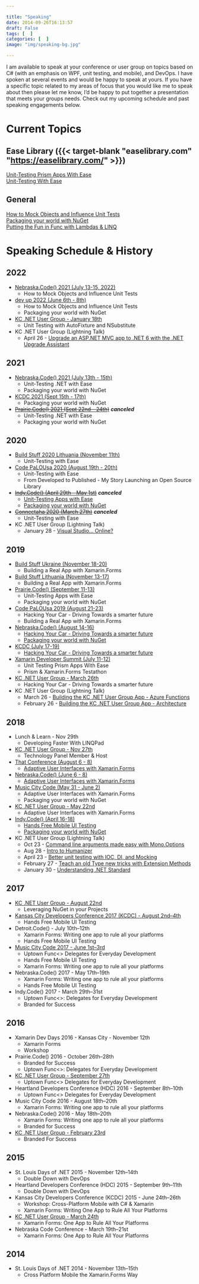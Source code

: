 ```yaml
---

title: "Speaking"
date: 2014-09-26T16:13:57
draft: False
tags: [  ]
categories: [  ]
image: "img/speaking-bg.jpg"

---
```


I am available to speak at your conference or user group on topics based on C# (with an emphasis on WPF, unit testing, and  mobile), and DevOps. I have spoken at several events and would be happy to speak at yours. If you have a specific topic related to my areas of focus that you would like me to speak about then please let me know, I’d be happy to put together a presentation that meets your groups needs. Check out my upcoming schedule and past speaking engagements below.

# Current Topics

## Ease Library ({{< target-blank "easelibrary.com" "https://easelibrary.com/" >}})
[Unit-Testing Prism Apps With Ease](unit-testing-prism-apps-with-ease)  
[Unit-Testing With Ease](unit-testing-with-ease)  

<!-- ## Xamarin -->
<!-- [Building a Real App with Xamarin.Forms](building-a-real-app-with-xamarin-forms)   -->
<!-- [Hands Free Mobile UI Testing](hands-free-mobile-ui-testing)   -->
<!-- [Creating Reusable Packages for Mobile Development with Xamarin and NuGet](reusable-packages-mobile-development-xamarin-nuget)   -->
<!-- [Adaptive User Interfaces with Xamarin Forms](adaptive-ui-with-xamarin-forms)  -->

## General
[How to Mock Objects and Influence Unit Tests](how-to-mock-objects-and-influence-unit-tests)  
[Packaging your world with NuGet](packaging-your-world-with-nuget)  
[Putting the Fun in Func with Lambdas & LINQ](putting-the-fun-in-func-with-lambdas-and-linq)  
<!-- [Hacking Your Car - Driving Towards a smarter future](hacking-your-car)  -->

# Speaking Schedule & History

## 2022

* [Nebraska.Code() 2021 (July 13-15, 2022)](https://nebraskacode.amegala.com/)
  * How to Mock Objects and Influence Unit Tests
* [dev up 2022 (June 6th - 8th)](https://devupconf.org/)
  * How to Mock Objects and Influence Unit Tests
  * Packaging your world with NuGet
* [KC .NET User Group - January 18th](https://www.meetup.com/KC-NET-User-Group/events/283199549/)
  * Unit Testing with AutoFixture and NSubstitute
* KC .NET User Group (Lightning Talk)
  * April 26 - [Upgrade an ASP.NET MVC app to .NET 6 with the .NET Upgrade Assistant](https://www.meetup.com/KC-NET-User-Group/events/285300026/)

## 2021

* [Nebraska.Code() 2021 (July 13th - 15th)](https://nebraskacode.amegala.com/)
  * Unit-Testing .NET with Ease
  * Packaging your world with NuGet
* [KCDC 2021 (Sept 15th - 17th)](https://www.kcdc.info/)
  * Packaging your world with NuGet
* ~~[Prairie.Code() 2021 (Sept 22nd - 24th)](https://prairiecode.amegala.com/)~~ **_canceled_**
  * Unit-Testing .NET with Ease
  * Packaging your world with NuGet

## 2020

* [Build Stuff 2020 Lithuania (November 11th)](https://www.buildstuff.events/)
  * Unit-Testing with Ease
* [Code PaLOUsa 2020 (August 19th - 20th)](http://www.codepalousa.com/)
  * Unit-Testing with Ease
  * From Developed to Published - My Story Launching an Open Source Library
* ~~[Indy.Code() (April 29th - May 1st)](https://indycode.amegala.com/Speakers/695)~~ **_canceled_**
  * [Unit-Testing Apps with Ease](https://indycode.amegala.com/Sessions/1068)
  * [Packaging your world with NuGet](https://indycode.amegala.com/Sessions/1067)
* ~~[Connectaha 2020 (March 27th)](https://connectaha.com)~~ **_canceled_**
  * Unit-Testing with Ease
* KC .NET User Group (Lightning Talk)
  * January 28 - [Visual Studio... Online?](https://www.meetup.com/KC-NET-User-Group/events/267815886/)

## 2019

* [Build Stuff Ukraine (November 18-20)](https://www.ukraine.buildstuff.events/)
  * Building a Real App with Xamarin.Forms
* [Build Stuff Lithuania (November 13-17)](https://www.buildstuff.lt/)
  * Building a Real App with Xamarin.Forms
* [Prairie.Code() (September 11-13)](https://PrairieCode.amegala.com/)
  * Unit-Testing Apps with Ease
  * Packaging your world with NuGet
* [Code PaLOUsa 2019 (August 21-23)](http://www.codepalousa.com/)
  * Hacking Your Car - Driving Towards a smarter future
  * Building a Real App with Xamarin.Forms
* [Nebraska.Code() (August 14-16)](https://nebraskacode.amegala.com/)
  * [Hacking Your Car - Driving Towards a smarter future](https://nebraskacode.amegala.com/Sessions/881)
  * [Packaging your world with NuGet](https://nebraskacode.amegala.com/Sessions/882)
* [KCDC (July 17-19)](https://www.kcdc.info/speaker/spk-67d4621e-71f3-44ec-b9c9-b182e1cf278a)
  * [Hacking Your Car - Driving Towards a smarter future](https://www.kcdc.info/session/ses-85238)
* [Xamarin Developer Summit (July 11-12)](https://xamarindevelopersummit.com/)
  * Unit Testing Prism Apps With Ease
  * Prism & Xamarin.Forms Testathon
* [KC .NET User Group - March 26th](https://www.meetup.com/KC-NET-User-Group/events/259480832/)
  * Hacking Your Car - Driving Towards a smarter future
* KC .NET User Group (Lightning Talk)
  * March 26 - [Building the KC .NET User Group App - Azure Functions](https://www.meetup.com/KC-NET-User-Group/events/259480832/)
  * February 26 - [Building the KC .NET User Group App - Architecture](https://www.meetup.com/KC-NET-User-Group/events/259480832/)

## 2018

* Lunch & Learn - Nov 29th
  * Developing Faster With LINQPad
* [KC .NET User Group - Nov 27th](https://www.meetup.com/KC-NET-User-Group/events/256217760/)
  * Technology Panel Member & Host
* [That Conference (August 6 - 8)](https://www.thatconference.com/Speakers/Speaker/duanenewman)
  * [Adaptive User Interfaces with Xamarin.Forms](https://www.thatconference.com/Sessions/Session/12272)
* [Nebraska.Code() (June 6 - 8)](https://nebraskacode.amegala.com)
  * [Adaptive User Interfaces with Xamarin.Forms](https://nebraskacode.amegala.com/Sessions/719)
* [Music City Code (May 31 - June 2)](http://www.musiccitytech.com/speakers/sessions/)
  * Adaptive User Interfaces with Xamarin.Forms
  * Packaging your world with NuGet
* [KC .NET User Group - May 22nd](https://www.meetup.com/KC-NET-User-Group/events/249039531/)
  * Adaptive User Interfaces with Xamarin.Forms
* [Indy.Code() (April 16-18)](https://indycode.amegala.com/)
  * [Hands Free Mobile UI Testing](https://indycode.amegala.com/Sessions/605)
  * [Packaging your world with NuGet](https://indycode.amegala.com/Sessions/593)
* KC .NET User Group (Lightning Talk)
  * Oct 23 - [Command line arguments made easy with Mono.Options](https://www.meetup.com/KC-NET-User-Group/events/249039663/)
  * Aug 28 - [Intro to Humanizer](https://www.meetup.com/KC-NET-User-Group/events/249039637/)
  * April 23 - [Better unit testing with IOC, DI, and Mocking](https://www.meetup.com/KC-NET-User-Group/events/249039263/)
  * February 27 - [Teach an old Type new tricks with Extension Methods](https://www.meetup.com/KC-NET-User-Group/events/247579338/)
  * January 30 - [Understanding .NET Standard](https://www.meetup.com/KC-NET-User-Group/events/245865487/)

## 2017

* [KC .NET User Group - August 22nd](https://www.meetup.com/KC-NET-User-Group/events/242193402/)
  * Leveraging NuGet in your Projects
* [Kansas City Developers Conference 2017 (KCDC) - August 2nd–4th](http://2017.kcdc.info/speakers/duane-newman)
  * Hands Free Mobile UI Testing
* Detroit.Code() - July 10th–12th
  * Xamarin Forms: Writing one app to rule all your platforms
  * Hands Free Mobile UI Testing
* [Music City Code 2017 - June 1st–3rd](https://2017.musiccitycode.com/speakers)
  * Uptown Func<> Delegates for Everyday Development
  * Hands Free Mobile UI Testing
  * Xamarin Forms: Writing one app to rule all your platforms
* Nebraska.Code() 2017 - May 17th–19th
  * Xamarin Forms: Writing one app to rule all your platforms
  * Hands Free Mobile UI Testing
* Indy.Code() 2017 - March 29th–31st
  * Uptown Func<>: Delegates for Everyday Development
  * Branded for Success

## 2016

* Xamarin Dev Days 2016 - Kansas City - November 12th
  * Xamarin Forms
  * Workshop
* Prairie.Code() 2016 - October 26th–28th
  * Branded for Success
  * Uptown Func<>: Delegates for Everyday Development
* [KC .NET User Group - September 27th](https://www.meetup.com/KC-NET-User-Group/events/233170429/)
  * Uptown Func<> Delegates for Everyday Development
* Heartland Developers Conference (HDC) 2016 - September 8th–10th
  * Uptown Func<> Delegates for Everyday Development
* Music City Code 2016 - August 18th–20th
  * Xamarin Forms: Writing one app to rule all your platforms
* Nebraska.Code() 2016 - May 18th–20th
  * Xamarin Forms: Writing one app to rule all your platforms
  * Branded for Success
* [KC .NET User Group - February 23rd](https://www.meetup.com/KC-NET-User-Group/events/228900075/)
  * Branded For Success

## 2015

* St. Louis Days of .NET 2015 - November 12th–14th
  * Double Down with DevOps
* Heartland Developers Conference (HDC) 2015 - September 9th–11th
  * Double Down with DevOps
* Kansas City Developers Conference (KCDC) 2015 - June 24th–26th
  * Workshop: Cross-Platform Mobile with C# & Xamarin
  * Xamarin Forms: Writing One App to Rule All Your Platforms
* [KC .NET User Group - March 24th](https://www.meetup.com/KC-NET-User-Group/events/208991952/)
  * Xamarin Forms: One App to Rule All Your Platforms
* Nebraska Code Conference - March 19th–21st
  * Xamarin Forms: One App to Rule All Your Platforms

## 2014

* St. Louis Days of .NET 2014 - November 13th–15th
  * Cross Platform Mobile the Xamarin.Forms Way
